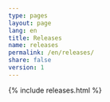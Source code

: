 ```yaml
---
type: pages
layout: page
lang: en
title: Releases
name: releases
permalink: /en/releases/
share: false
version: 1
---
```

{% include releases.html %}
